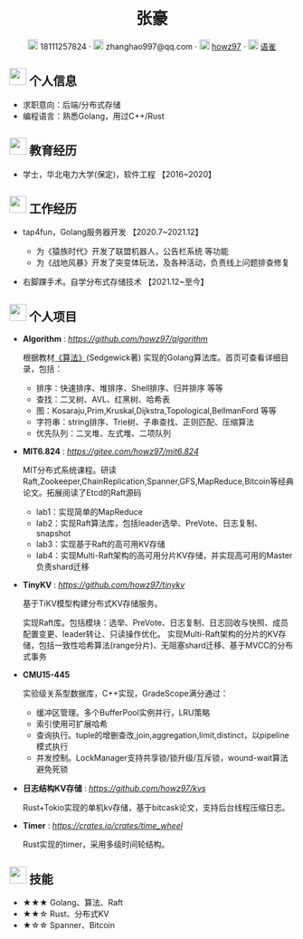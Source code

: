  <center>
     <h1>张豪</h1>
     <div>
         <span>
             <img src="assets/phone-solid.svg" width="18px">
             18111257824
         </span>
         ·
         <span>
             <img src="assets/envelope-solid.svg" width="18px">
             zhanghao997@qq.com
         </span>
         ·
         <span>
             <img src="assets/github-brands.svg" width="18px">
             <a href="https://github.com/howz97">howz97</a>
         </span>
         ·
         <span>
             <img src="assets/rss-solid.svg" width="18px">
             <a href="https://www.yuque.com/howz97">语雀</a>
         </span>
     </div>
 </center>

 ## <img src="assets/info-circle-solid.svg" width="30px"> 个人信息 

 - 求职意向：后端/分布式存储
 - 编程语言：熟悉Golang，用过C++/Rust

## <img src="assets/graduation-cap-solid.svg" width="30px"> 教育经历

- 学士，华北电力大学(保定)，软件工程 【2016~2020】

## <img src="assets/briefcase-solid.svg" width="30px"> 工作经历

- tap4fun，Golang服务器开发 【2020.7~2021.12】

  - 为《猿族时代》开发了联盟机器人，公告栏系统 等功能
  - 为《战地风暴》开发了突变体玩法，及各种活动，负责线上问题排查修复

- 右脚踝手术。自学分布式存储技术 【2021.12~至今】

## <img src="assets/project-diagram-solid.svg" width="30px"> 个人项目

- **Algorithm** : *https://github.com/howz97/algorithm*

  根据教材[《算法》](https://book.douban.com/subject/19952400/)(Sedgewick著) 实现的Golang算法库。首页可查看详细目录，包括：
  - 排序：快速排序、堆排序、Shell排序、归并排序 等等
  - 查找：二叉树、AVL、红黑树、哈希表
  - 图：Kosaraju,Prim,Kruskal,Dijkstra,Topological,BellmanFord 等等
  - 字符串：string排序、Trie树、子串查找、正则匹配、压缩算法
  - 优先队列：二叉堆、左式堆、二项队列

- **MIT6.824** : *https://gitee.com/howz97/mit6.824*

  MIT分布式系统课程。研读Raft,Zookeeper,ChainReplication,Spanner,GFS,MapReduce,Bitcoin等经典论文。拓展阅读了Etcd的Raft源码
  - lab1：实现简单的MapReduce
  - lab2：实现Raft算法库，包括leader选举、PreVote、日志复制、snapshot
  - lab3：实现基于Raft的高可用KV存储
  - lab4：实现Multi-Raft架构的高可用分片KV存储，并实现高可用的Master负责shard迁移

- **TinyKV** : *https://github.com/howz97/tinykv*

  基于TiKV模型构建分布式KV存储服务。
  
  实现Raft库。包括模块：选举、PreVote、日志复制、日志回收与快照、成员配置变更、leader转让、只读操作优化。
  实现Multi-Raft架构的分片的KV存储，包括一致性哈希算法(range分片)、无阻塞shard迁移、基于MVCC的分布式事务

- **CMU15-445**
  
  实验级关系型数据库，C++实现，GradeScope满分通过：
  - 缓冲区管理。多个BufferPool实例并行，LRU策略
  - 索引使用可扩展哈希
  - 查询执行。tuple的增删查改,join,aggregation,limit,distinct，以pipeline模式执行
  - 并发控制。LockManager支持共享锁/锁升级/互斥锁，wound-wait算法避免死锁

- **日志结构KV存储** : *https://github.com/howz97/kvs*
  
  Rust+Tokio实现的单机kv存储，基于bitcask论文，支持后台线程压缩日志。

- **Timer** : *https://crates.io/crates/time_wheel*
  
  Rust实现的timer，采用多级时间轮结构。

## <img src="assets/tools-solid.svg" width="30px"> 技能

- ★★★ Golang、算法、Raft
- ★★☆ Rust、分布式KV
- ★☆☆ Spanner、Bitcoin